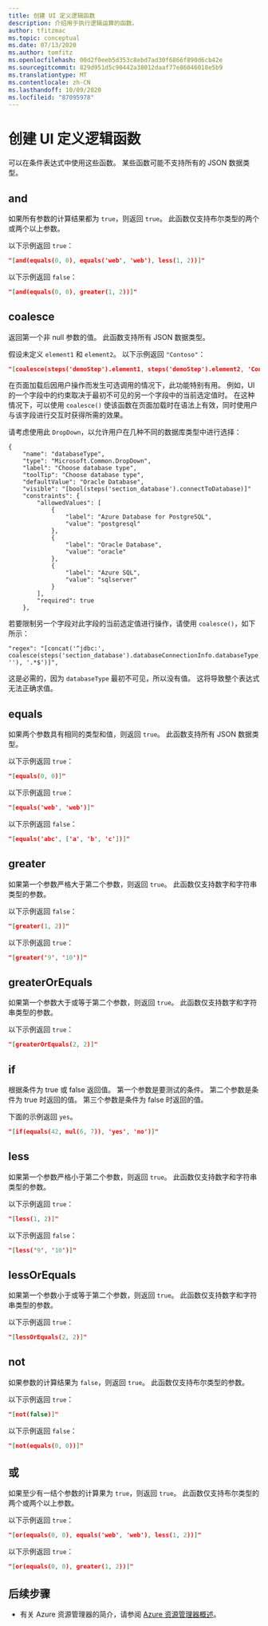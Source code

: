 ```yaml
---
title: 创建 UI 定义逻辑函数
description: 介绍用于执行逻辑运算的函数。
author: tfitzmac
ms.topic: conceptual
ms.date: 07/13/2020
ms.author: tomfitz
ms.openlocfilehash: 00d2f0eeb5d353c8ebd7ad30f6866f890d6cb42e
ms.sourcegitcommit: 829d951d5c90442a38012daaf77e86046018e5b9
ms.translationtype: MT
ms.contentlocale: zh-CN
ms.lasthandoff: 10/09/2020
ms.locfileid: "87095978"
---
```

# <a name="createuidefinition-logical-functions"></a>创建 UI 定义逻辑函数

可以在条件表达式中使用这些函数。 某些函数可能不支持所有的 JSON 数据类型。

## <a name="and"></a>and

如果所有参数的计算结果都为 `true`，则返回 `true`。 此函数仅支持布尔类型的两个或两个以上参数。

以下示例返回 `true`：

```json
"[and(equals(0, 0), equals('web', 'web'), less(1, 2))]"
```

以下示例返回 `false`：

```json
"[and(equals(0, 0), greater(1, 2))]"
```

## <a name="coalesce"></a>coalesce

返回第一个非 null 参数的值。 此函数支持所有 JSON 数据类型。

假设未定义 `element1` 和 `element2`。 以下示例返回 `"Contoso"`：

```json
"[coalesce(steps('demoStep').element1, steps('demoStep').element2, 'Contoso')]"
```

在页面加载后因用户操作而发生可选调用的情况下，此功能特别有用。 例如，UI 的一个字段中的约束取决于最初不可见的另一个字段中的当前选定值时。 在这种情况下，可以使用 `coalesce()` 使该函数在页面加载时在语法上有效，同时使用户与该字段进行交互时获得所需的效果。

请考虑使用此 `DropDown`，以允许用户在几种不同的数据库类型中进行选择：

```
{
    "name": "databaseType",
    "type": "Microsoft.Common.DropDown",
    "label": "Choose database type",
    "toolTip": "Choose database type",
    "defaultValue": "Oracle Database",
    "visible": "[bool(steps('section_database').connectToDatabase)]"
    "constraints": {
        "allowedValues": [
            {
                "label": "Azure Database for PostgreSQL",
                "value": "postgresql"
            },
            {
                "label": "Oracle Database",
                "value": "oracle"
            },
            {
                "label": "Azure SQL",
                "value": "sqlserver"
            }
        ],
        "required": true
    },
```

若要限制另一个字段对此字段的当前选定值进行操作，请使用 `coalesce()`，如下所示：

```
"regex": "[concat('^jdbc:', coalesce(steps('section_database').databaseConnectionInfo.databaseType, ''), '.*$')]",
```

这是必需的，因为 `databaseType` 最初不可见，所以没有值。 这将导致整个表达式无法正确求值。

## <a name="equals"></a>equals

如果两个参数具有相同的类型和值，则返回 `true`。 此函数支持所有 JSON 数据类型。

以下示例返回 `true`：

```json
"[equals(0, 0)]"
```

以下示例返回 `true`：

```json
"[equals('web', 'web')]"
```

以下示例返回 `false`：

```json
"[equals('abc', ['a', 'b', 'c'])]"
```

## <a name="greater"></a>greater

如果第一个参数严格大于第二个参数，则返回 `true`。 此函数仅支持数字和字符串类型的参数。

以下示例返回 `false`：

```json
"[greater(1, 2)]"
```

以下示例返回 `true`：

```json
"[greater('9', '10')]"
```

## <a name="greaterorequals"></a>greaterOrEquals

如果第一个参数大于或等于第二个参数，则返回 `true`。 此函数仅支持数字和字符串类型的参数。

以下示例返回 `true`：

```json
"[greaterOrEquals(2, 2)]"
```

## <a name="if"></a>if

根据条件为 true 或 false 返回值。 第一个参数是要测试的条件。 第二个参数是条件为 true 时返回的值。 第三个参数是条件为 false 时返回的值。

下面的示例返回 `yes`。

```json
"[if(equals(42, mul(6, 7)), 'yes', 'no')]"
```

## <a name="less"></a>less

如果第一个参数严格小于第二个参数，则返回 `true`。 此函数仅支持数字和字符串类型的参数。

以下示例返回 `true`：

```json
"[less(1, 2)]"
```

以下示例返回 `false`：

```json
"[less('9', '10')]"
```

## <a name="lessorequals"></a>lessOrEquals

如果第一个参数小于或等于第二个参数，则返回 `true`。 此函数仅支持数字和字符串类型的参数。

以下示例返回 `true`：

```json
"[lessOrEquals(2, 2)]"
```

## <a name="not"></a>not

如果参数的计算结果为 `false`，则返回 `true`。 此函数仅支持布尔类型的参数。

以下示例返回 `true`：

```json
"[not(false)]"
```

以下示例返回 `false`：

```json
"[not(equals(0, 0))]"
```

## <a name="or"></a>或

如果至少有一结个参数的计算果为 `true`，则返回 `true`。 此函数仅支持布尔类型的两个或两个以上参数。

以下示例返回 `true`：

```json
"[or(equals(0, 0), equals('web', 'web'), less(1, 2))]"
```

以下示例返回 `true`：

```json
"[or(equals(0, 0), greater(1, 2))]"
```

## <a name="next-steps"></a>后续步骤

* 有关 Azure 资源管理器的简介，请参阅 [Azure 资源管理器概述](../management/overview.md)。
